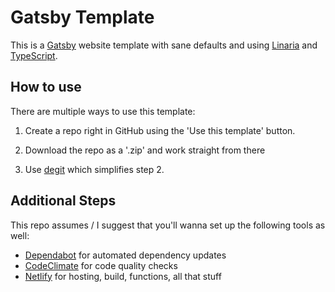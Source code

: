 # Gatsby Template

This is a [Gatsby](https://www.gatsbyjs.org/) website template with sane defaults and using [Linaria](https://linaria.now.sh/) and [TypeScript](https://www.typescriptlang.org/).

## How to use

There are multiple ways to use this template:

1) Create a repo right in GitHub using the 'Use this template' button.

2) Download the repo as a '.zip' and work straight from there

3) Use [degit](https://github.com/Rich-Harris/degit) which simplifies step 2.


## Additional Steps

This repo assumes / I suggest that you'll wanna set up the following tools as well:

* [Dependabot](https://www.typescriptlang.org/) for automated dependency updates
* [CodeClimate](https://codeclimate.com/) for code quality checks
* [Netlify](https://www.netlify.com/) for hosting, build, functions, all that stuff
